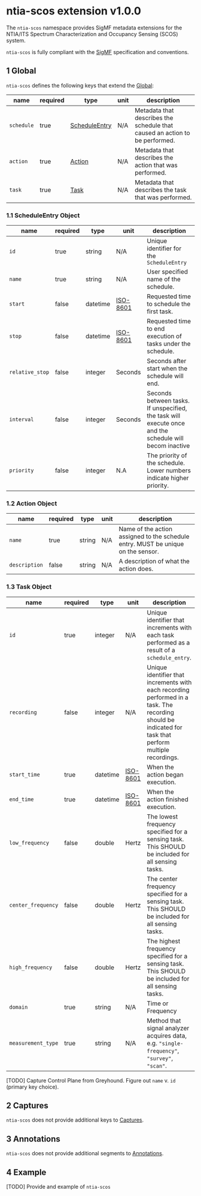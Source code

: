 # ntia-scos extension v1.0.0
The `ntia-scos` namespace provides SigMF metadata extensions for the NTIA/ITS Spectrum Characterization and Occupancy Sensing (SCOS) system.

`ntia-scos` is fully compliant with the [SigMF](https://github.com/gnuradio/SigMF/blob/master/sigmf-spec.md#namespaces) specification and conventions.

## 1 Global
`ntia-scos` defines the following keys that extend the [Global](https://github.com/gnuradio/SigMF/blob/master/sigmf-spec.md#global-object):

|name|required|type|unit|description|
|----|--------------|-------|-------|-----------|
|`schedule`|true| [ScheduleEntry](#11-scheduleentry-object)|N/A|Metadata that describes the schedule that caused an action to be performed.|
|`action`|true|[Action](#12-action-object)|N/A|Metadata that describes the action that was performed.|
|`task`|true|[Task](#13-task-object)|N/A|Metadata that describes the task that was performed.|


### 1.1 ScheduleEntry Object
|name|required|type|unit|description|
|----|--------------|-------|-------|-----------|
|`id`|true|string|N/A|Unique identifier for the `ScheduleEntry`|
|`name`|true|string|N/A|User specified name of the schedule.|
|`start`|false|datetime|[ISO-8601](https://github.com/gnuradio/SigMF/blob/master/sigmf-spec.md#the-datetime-pair)|Requested time to schedule the first task.|
|`stop`|false|datetime|[ISO-8601](https://github.com/gnuradio/SigMF/blob/master/sigmf-spec.md#the-datetime-pair)|Requested time to end execution of tasks under the schedule.|
|`relative_stop`|false|integer|Seconds|Seconds after start when the schedule will end.|
|`interval`|false|integer|Seconds|Seconds between tasks. If unspecified, the task will execute once and the schedule will becom inactive|
|`priority`|false|integer|N.A|The priority of the schedule. Lower numbers indicate higher priority.|



### 1.2 Action Object
|name|required|type|unit|description|
|----|--------------|-------|-------|-----------|
|`name`|true|string|N/A|Name of the action assigned to the schedule entry. MUST be unique on the sensor.|
|`description`|false|string|N/A|A description of what the action does.|


### 1.3 Task Object
|name|required|type|unit|description|
|----|--------------|-------|-------|-----------|
|`id`|true|integer|N/A|Unique identifier that increments with each task performed as a result of a `schedule_entry`.|
|`recording`|false|integer|N/A|Unique identifier that increments with each recording performed in a task. The recording should be indicated for task that perform multiple recordings. |
|`start_time`|true|datetime|[ISO-8601](https://github.com/gnuradio/SigMF/blob/master/sigmf-spec.md#the-datetime-pair)|When the action  began execution.|
|`end_time`|true|datetime|[ISO-8601](https://github.com/gnuradio/SigMF/blob/master/sigmf-spec.md#the-datetime-pair)|When the action  finished execution.|
|`low_frequency`|false|double|Hertz|The lowest frequency specified for a sensing task. This SHOULD be included for all sensing tasks. |
|`center_frequency`|false|double|Hertz|The center frequency specified for a sensing task. This SHOULD be included for all sensing tasks.|
|`high_frequency`|false|double|Hertz|The highest frequency specified for a sensing task. This SHOULD be included for all sensing tasks.|
|`domain`|true|string|N/A|Time or Frequency|
|`measurement_type`|true|string|N/A|Method that signal analyzer acquires data, e.g. `"single-frequency"`, `"survey"`, `"scan"`.|



[TODO] Capture Control Plane from Greyhound. Figure out `name` v. `id` (primary key choice).

## 2 Captures
`ntia-scos` does not provide additional keys to [Captures](https://github.com/gnuradio/SigMF/blob/master/sigmf-spec.md#captures-array).

## 3 Annotations
`ntia-scos` does not provide additional segments to [Annotations](https://github.com/gnuradio/SigMF/blob/master/sigmf-spec.md#annotations-array).

## 4 Example
[TODO] Provide and example of `ntia-scos`
